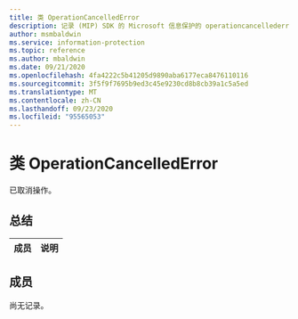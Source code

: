 ```yaml
---
title: 类 OperationCancelledError
description: 记录 (MIP) SDK 的 Microsoft 信息保护的 operationcancellederror：：未定义的类。
author: msmbaldwin
ms.service: information-protection
ms.topic: reference
ms.author: mbaldwin
ms.date: 09/21/2020
ms.openlocfilehash: 4fa4222c5b41205d9890aba6177eca8476110116
ms.sourcegitcommit: 3f5f9f7695b9ed3c45e9230cd8b8cb39a1c5a5ed
ms.translationtype: MT
ms.contentlocale: zh-CN
ms.lasthandoff: 09/23/2020
ms.locfileid: "95565053"
---
```

# <a name="class-operationcancellederror"></a>类 OperationCancelledError 
已取消操作。
  
## <a name="summary"></a>总结
 成员                        | 说明                                
--------------------------------|---------------------------------------------
  
## <a name="members"></a>成员
尚无记录。
